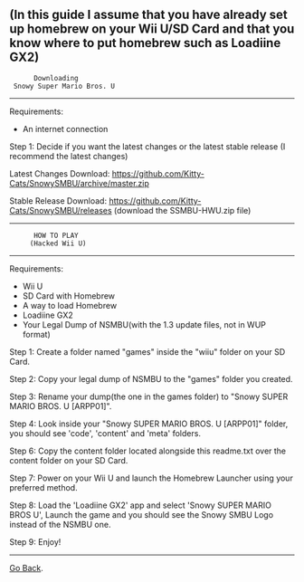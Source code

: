 
(In this guide I assume that you have already set up homebrew on your Wii U/SD Card and that you know where to put homebrew such as Loadiine GX2)
---------------------------------
          Downloading
     Snowy Super Mario Bros. U
---------------------------------

Requirements:
- An internet connection

Step 1: Decide if you want the latest changes or the latest stable release (I recommend the latest changes)

Latest Changes Download: https://github.com/Kitty-Cats/SnowySMBU/archive/master.zip

Stable Release Download: https://github.com/Kitty-Cats/SnowySMBU/releases (download the SSMBU-HWU.zip file)

---------------------------------
          HOW TO PLAY
         (Hacked Wii U)
---------------------------------

Requirements:
- Wii U
- SD Card with Homebrew
- A way to load Homebrew
- Loadiine GX2
- Your Legal Dump of NSMBU(with the 1.3 update files, not in WUP format)

Step 1: Create a folder named "games" inside the "wiiu" folder on your SD Card.

Step 2: Copy your legal dump of NSMBU to the "games" folder you created.

Step 3: Rename your dump(the one in the games folder) to "Snowy SUPER MARIO BROS. U [ARPP01]".

Step 4: Look inside your "Snowy SUPER MARIO BROS. U [ARPP01]" folder, you should see 'code', 'content' and 'meta' folders.

Step 6: Copy the content folder located alongside this readme.txt over the content folder on your SD Card.

Step 7: Power on your Wii U and launch the Homebrew Launcher using your preferred method.

Step 8: Load the 'Loadiine GX2' app and select 'Snowy SUPER MARIO BROS U', Launch the game and you should see the Snowy SMBU Logo instead of the NSMBU one.

Step 9: Enjoy!

-----------------------------------------------------

[Go Back](https://github.com/Kitty-Cats/SnowySMBU/).

